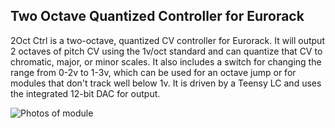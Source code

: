 ## Two Octave Quantized Controller for Eurorack

2Oct Ctrl is a two-octave, quantized CV controller for Eurorack. It will output 2 octaves of pitch CV using the 1v/oct standard and can quantize that CV to chromatic, major, or minor scales. It also includes a switch for changing the range from 0-2v to 1-3v, which can be used for an octave jump or for modules that don't track well below 1v. It is driven by a Teensy LC and uses the integrated 12-bit DAC for output.

![Photos of module](https://github.com/benirose/2Oct-Ctrl/raw/main/2Oct-Ctrl.png)
